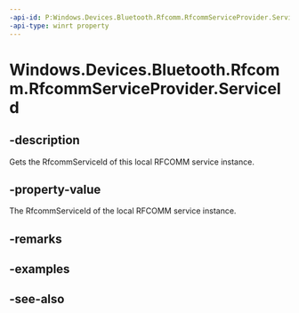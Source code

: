 ```yaml
---
-api-id: P:Windows.Devices.Bluetooth.Rfcomm.RfcommServiceProvider.ServiceId
-api-type: winrt property
---
```


<!-- Property syntax
public Windows.Devices.Bluetooth.Rfcomm.RfcommServiceId ServiceId { get; }
-->

# Windows.Devices.Bluetooth.Rfcomm.RfcommServiceProvider.ServiceId

## -description
Gets the RfcommServiceId of this local RFCOMM service instance.

## -property-value
The RfcommServiceId of the local RFCOMM service instance.

## -remarks

## -examples

## -see-also
